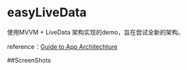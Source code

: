 # easyLiveData
使用MVVM + LiveData 架构实现的demo，旨在尝试全新的架构。

reference：[Guide to App Architechture](https://developer.android.google.cn/jetpack/docs/guide#recommended_app_architecture)

##ScreenShots

